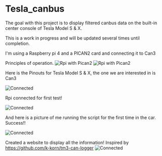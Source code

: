 # Tesla_canbus
The goal with this project is to display filtered canbus data on the built-in center console of Tesla Model S & X.

This is a work in progress and will be updated several times until completion. 

I'm using a Raspberry pi 4 and a PICAN2 card and connecting it to Can3

Principles of operation.
![Rpi with Pican2](https://github.com/ekenit/Tesla_canbus/blob/main/images/tesla_canbus%20(2).png)
![Rpi with Pican2](https://github.com/ekenit/Tesla_canbus/blob/main/images/rpi.jpg)

Here is the Pinouts for Tesla Model S & X, the one we are interested in is Can3

![Connected](https://github.com/ekenit/Tesla_canbus/blob/main/images/pinouts.png)

Rpi connected for first test!

![Connected](https://github.com/ekenit/Tesla_canbus/blob/main/images/connect.jpg)

And here is a picture of me running the script for the first time in the car.
Success!! 


![Connected](https://github.com/ekenit/Tesla_canbus/blob/main/images/console.jpg)


Created a website to display all the information! 
Inspired by https://github.com/k-korn/tm3-can-logger
![Connected](https://github.com/ekenit/Tesla_canbus/blob/main/images/website.png)

